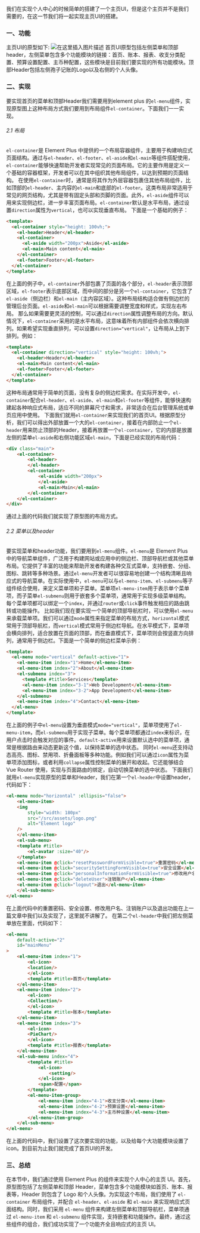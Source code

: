我们在实现个人中心的时候简单的搭建了一个主页UI，但是这个主页并不是我们需要的，在这一节我们将一起实现主页UI的搭建。
### 一、功能
主页UI的原型如下:
![在这里插入图片描述](https://i-blog.csdnimg.cn/direct/3c7a79f2ab4b4d9199f03fe03de59bc1.png)
首页UI原型包括左侧菜单和顶部header，左侧菜单包含多个功能模块的链接：首页、账本、报表、收支分类配置、预算设置配置、主币种配置，这些模块是目前我们要实现的所有功能模块。顶部Header包括左侧孢子记账的Logo以及右侧的个人头像。

### 二、实现
要实现首页的菜单和顶部Header我们需要用到element plus 的`el-menu`组件，实现原型图上这种布局方式我们要用到布局组件`el-container`。下面我们一一实现。
###### 2.1 布局
`el-container`是 Element Plus 中提供的一个布局容器组件，主要用于构建响应式页面结构。通过与`el-header`、`el-footer`、`el-aside`和`el-main`等组件搭配使用，`el-container`能够快速帮助开发者实现常见的页面布局。它的主要作用是定义一个基础的容器框架，开发者可以在其中组织其他布局组件，以达到预期的页面结构。
在使用`el-container`时，通常是将其作为外层容器包裹住其他布局组件，比如顶部的`el-header`、主内容的`el-main`和底部的`el-footer`。这类布局非常适用于常见的网页结构，尤其是带有固定头部和页脚的页面。此外，`el-aside`组件可以用来实现侧边栏，进一步丰富页面布局。`el-container`默认是水平布局，通过设置`direction`属性为`vertical`，也可以实现垂直布局。
下面是一个基础的例子：
```html
<template>
  <el-container style="height: 100vh;">
    <el-header>Header</el-header>
    <el-container>
      <el-aside width="200px">Aside</el-aside>
      <el-main>Main content</el-main>
    </el-container>
    <el-footer>Footer</el-footer>
  </el-container>
</template>
```
在上面的例子中，`el-container`外部包裹了页面的各个部分，`el-header`表示顶部区域，`el-footer`表示底部区域，而中间的部分是另一个`el-container`，它包含了`el-aside`（侧边栏）和`el-main`（主内容区域）。这种布局结构适合做有侧边栏的管理后台页面。`el-aside`和`el-main`可以根据需要调整宽度和样式，实现左右布局。
那么如果需要更灵活的控制，可以通过`direction`属性调整布局的方向。默认情况下，`el-container`采用的是水平布局，这意味着所有内部组件会依次横向排列。如果希望实现垂直排列，可以设置`direction="vertical"`，让布局从上到下排列。例如：
```html
<template>
  <el-container direction="vertical" style="height: 100vh;">
    <el-header>Header</el-header>
    <el-main>Main content</el-main>
    <el-footer>Footer</el-footer>
  </el-container>
</template>
```
这种布局通常用于简单的页面，没有复杂的侧边栏需求。在实际开发中，`el-container`配合`el-header`、`el-aside`、`el-main`和`el-footer`等组件，能够快速构建起各种响应式布局，适应不同的屏幕尺寸和需求，非常适合在后台管理系统或单页应用中使用。
下面我们就用`el-container`来实现我们的首页UI。根据原型分析，我们可以得出外部放置一个大的`el-container`，接着在内部防止一个`el-header`用来防止顶部的Header，接着再放置一个`el-container`，它的内部是放置左侧的菜单`el-aside`和右侧功能区域`el-main`，下面是已经实现的布局代码：
```html
<div class="main">
    <el-container>
        <el-header>
        </el-header>
        <el-container>
            <el-aside width="200px">
            </el-aside>
            <el-main>Main</el-main>
        </el-container>
    </el-container>
</div>
```
通过上面的代码我们就实现了原型图的布局方式。

###### 2.2 菜单以及header
要实现菜单和header功能，我们要用到`el-menu`组件。`el-menu`是 Element Plus 中的导航菜单组件，广泛用于构建网站或应用中的侧边栏、顶部导航栏或其他菜单布局。它提供了丰富的功能来帮助开发者构建各种交互式菜单，支持嵌套、分组、图标、跳转等多种场景。通过`el-menu`开发者可以很容易地创建一个结构清晰且响应式的导航菜单。在实际使用中，`el-menu`可以与`el-menu-item`、`el-submenu`等子组件结合使用，来定义菜单项和子菜单。菜单项`el-menu-item`用于表示单个菜单项，而子菜单`el-submenu`则用于嵌套多个菜单项，通常用于实现多级菜单结构。每个菜单项都可以绑定一个`index`，并通过`router`或`click`事件触发相应的路由跳转或功能操作。
比如我们现在要实现一个简单的顶部导航栏时，可以使用`el-menu`来承载菜单项。我们可以通过`mode`属性来指定菜单的布局方式，`horizontal`模式常用于顶部导航栏，而`vertical`模式常用于侧边栏导航。在水平模式下，菜单项会横向排列，适合放置在页面的顶部，而在垂直模式下，菜单项则会按竖直方向排列，通常用于侧边栏。下面是一个简单的侧边栏菜单示例：
```html
<template>
  <el-menu mode="vertical" default-active="1">
    <el-menu-item index="1">Home</el-menu-item>
    <el-menu-item index="2">About</el-menu-item>
    <el-submenu index="3">
      <template #title>Services</template>
      <el-menu-item index="3-1">Web Development</el-menu-item>
      <el-menu-item index="3-2">App Development</el-menu-item>
    </el-submenu>
    <el-menu-item index="4">Contact</el-menu-item>
  </el-menu>
</template>
```
在上面的例子中`el-menu`设置为垂直模式`mode="vertical"`，菜单项使用了`el-menu-item`，而`el-submenu`用于实现子菜单。每个菜单项都通过`index`来标识，在用户点击时会触发对应的事件。`default-active`用来设置默认选中的菜单项，通常是根据路由来动态更新这个值，以保持菜单的选中状态。
同时`el-menu`还支持动态高亮、图标、禁用项、折叠面板等多种功能。例如我们可以通过`icon`属性为菜单项添加图标，或者利用`collapse`属性控制菜单的展开和收起。它还能够结合 Vue Router 使用，实现与页面路由的绑定，自动切换菜单的选中状态。
下面我们就用`el-menu`实现原型的菜单和Header，我们在第一个`el-header`中设置header，代码如下：
```html
<el-menu mode="horizontal" :ellipsis="false">
    <el-menu-item>
    <img
        style="width: 180px"
        src="/src/assets/logo.png"
        alt="Element logo"
    />
    </el-menu-item>
    <el-sub-menu>
    <template #title>
        <el-avatar :size="40"/>
    </template>
    <el-menu-item @click="resetPasswordFormVisible=true">重置密码</el-menu-item>
    <el-menu-item @click="securitySettingFormVisible=true">安全设置</el-menu-item>
    <el-menu-item @click="personalInformationFormVisible=true">修改用户名</el-menu-item>
    <el-menu-item @click="deleteUser">注销账户</el-menu-item>
    <el-menu-item @click="logout">退出</el-menu-item>
    </el-sub-menu>
</el-menu>
```
在上面代码中的重置密码、安全设置、修改用户名、注销账户以及退出功能在上一篇文章中我们以及实现了，这里就不讲解了。
在第二个`el-header`中我们把左侧菜单放在里面，代码如下：
```html
<el-menu
    default-active="2"
    id="mainMenu"
>
    <el-menu-item index="1">
        <el-icon>
        <location/>
        </el-icon>
        <template #title>首页</template>
    </el-menu-item>
    <el-menu-item index="2">
        <el-icon>
        <Collection/>
        </el-icon>
        <template #title>账本</template>
    </el-menu-item>
    <el-menu-item index="3">
        <el-icon>
        <PieChart/>
        </el-icon>
        <template #title>报表</template>
    </el-menu-item>
    <el-sub-menu index="4">
        <template #title>
            <el-icon>
                <setting/>
            </el-icon>
            <span>配置</span>
        </template>
        <el-menu-item-group>
            <el-menu-item index="4-1">收支分类</el-menu-item>
            <el-menu-item index="4-2">预算设置</el-menu-item>
            <el-menu-item index="4-3">主币种设置</el-menu-item>
        </el-menu-item-group>
    </el-sub-menu>
</el-menu>
```
在上面的代码中，我们设置了这次要实现的功能，以及给每个大功能模块设置了icon。到目前为止我们就完成了首页UI的开发。
### 三、总结
在本节中，我们通过使用 Element Plus 的组件来实现个人中心的主页 UI。首先，原型图包括了左侧菜单和顶部 Header，菜单包含多个功能模块如首页、账本、报表等，Header 则包含了 Logo 和个人头像。为实现这个布局，我们使用了 `el-container` 布局组件，并配合 `el-header`、`el-aside` 和 `el-main` 来实现响应式页面结构。同时，我们采用 `el-menu` 组件来构建左侧菜单和顶部导航栏，菜单项通过 `el-menu-item` 和 `el-submenu` 组件实现，支持嵌套和功能操作。最终，通过这些组件的组合，我们成功实现了一个功能齐全且响应式的主页 UI。